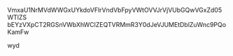 VmxaU1NrMVdWWGxUYkdoVFlrVndVbFpyVWtOVVJrVjVUbGQwVGxZd05WTlZS
bEYzVXpCT2RGSnVWbXhWClZEQTVRMmR3Y0dJeVJUMEtDblZuWnc9PQoKamFw

wyd